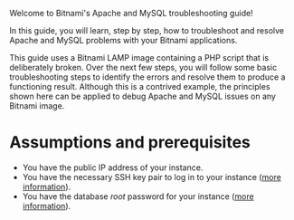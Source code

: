 Welcome to Bitnami's Apache and MySQL troubleshooting guide!

In this guide, you will learn, step by step, how to troubleshoot and resolve Apache and MySQL problems with your Bitnami applications.

This guide uses a Bitnami LAMP image containing a PHP script that is deliberately broken. Over the next few steps, you will follow some basic troubleshooting steps to identify the errors and resolve them to produce a functioning result. Although this is a contrived example, the principles shown here can be applied to debug Apache and MySQL issues on any Bitnami image. 

# Assumptions and prerequisites

* You have the public IP address of your instance.
* You have the necessary SSH key pair to log in to your instance ([more information](https://docs.bitnami.com/general/faq/get-started/connect-ssh/)).
* You have the database *root* password for your instance ([more information](https://docs.bitnami.com/general/faq/get-started/find-credentials/)).
